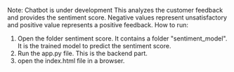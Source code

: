 Note: Chatbot is under development
This analyzes the customer feedback and provides the sentiment score. Negative values represent unsatisfactory and positive value represents a positive feedback.
How to run:
1. Open the folder sentiment score. It contains a folder "sentiment_model". It is the trained model to predict the sentiment score.
2. Run the app.py file. This is the backend part.
3. open the index.html file in a browser.
